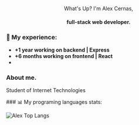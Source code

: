 <div align="center">
   <p>What's Up? I'm Alex Cernas,</p>
  <h4>full-stack web developer.</h4>
</div>

### 📄 My experience:

- **+1 year working on backend | Express**
- **+6 months working on frontend | React**
- 

### About me.

<p>Student of Internet Technologies</p>
### 📊 My programing languages stats:

![Alex Top Langs](https://github-readme-stats.vercel.app/api/top-langs/?username=AlexCernas2901&layout=compact)

